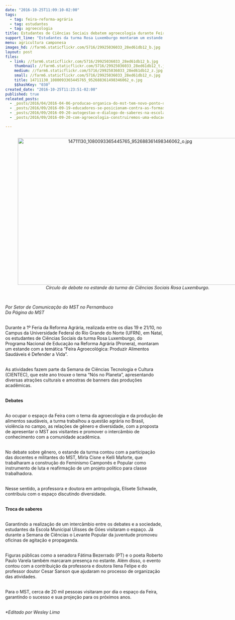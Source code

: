 ```yaml
---
date: "2016-10-25T11:09:10-02:00"
tags:
  - tag: feira-reforma-agrária
  - tag: estudantes
  - tag: agroecologia
title: Estudantes de Ciências Sociais debatem agroecologia durante Feira na UFRN
support_line: "Estudantes da turma Rosa Luxemburgo montaram um estande com a temática “Feira Agroecológica: Produzir Alimentos Saudáveis é Defender a Vida”"
menu: agricultura camponesa
images_hd: //farm6.staticflickr.com/5716/29925036033_28ed61db12_b.jpg
layout: post
files:
  - link: //farm6.staticflickr.com/5716/29925036033_28ed61db12_b.jpg
    thumbnail: //farm6.staticflickr.com/5716/29925036033_28ed61db12_t.jpg
    medium: //farm6.staticflickr.com/5716/29925036033_28ed61db12_z.jpg
    small: //farm6.staticflickr.com/5716/29925036033_28ed61db12_n.jpg
    title: 14711130_1080093365445765_952688361498346062_o.jpg
    $$hashKey: "030"
created_date: "2016-10-25T11:23:51-02:00"
published: true
releated_posts:
  - _posts/2016/04/2016-04-06-producao-organica-do-mst-tem-novo-ponto-de-venda-em-porto-alegre.md
  - _posts/2016/09/2016-09-19-educadores-se-posicionam-contra-as-formas-de-opressao-e-em-defesa-da-agroecologia.md
  - _posts/2016/09/2016-09-20-autogestao-e-dialogo-de-saberes-na-escola-latino-americana-de-agroecologia.md
  - _posts/2016/09/2016-09-20-com-agroecologia-construiremos-uma-educacao-de-qualidade-para-classe-trabalhadora.md

---
```

<div style="text-align:center">
<figure class="image" style="display:inline-block"><img alt="14711130_1080093365445765_952688361498346062_o.jpg" height="467" src="//farm6.staticflickr.com/5716/29925036033_28ed61db12_b.jpg" width="700" />
<figcaption><em>C&iacute;rculo de debate no estande da turma de Ci&ecirc;ncias Sociais Rosa Luxemburgo.</em></figcaption>
</figure>
</div>

<p><br />
<em>Por Setor de Comunica&ccedil;&atilde;o do MST no Pernambuco<br />
Da P&aacute;gina do MST</em><br />
&nbsp;</p>

<p>Durante a 1&ordm; Feria da Reforma Agr&aacute;ria, realizada entre os dias 19 e 21/10, no Campus da Universidade Federal do Rio Grande do Norte (UFRN), em Natal, os estudantes de Ci&ecirc;ncias Sociais da turma Rosa Luxemburgo, do Programa Nacional de Educa&ccedil;&atilde;o na Reforma Agr&aacute;ria (Pronera), montaram um estande com a tem&aacute;tica &ldquo;Feira Agroecol&oacute;gica: Produzir Alimentos Saud&aacute;veis &eacute; Defender a Vida&rdquo;.</p>

<p><br />
As atividades fazem parte da Semana de Ci&ecirc;ncias Tecnologia e Cultura (CIENTEC), que este ano trouxe o tema &ldquo;N&oacute;s no Planeta&rdquo;, apresentando diversas atra&ccedil;&otilde;es culturais e amostras de banners das produ&ccedil;&otilde;es acad&ecirc;micas.&nbsp;</p>

<p><br />
<strong>Debates</strong></p>

<p><br />
Ao ocupar o espa&ccedil;o da Feira com o tema da agroecologia e da produ&ccedil;&atilde;o de alimentos saud&aacute;veis, a turma trabalhou a quest&atilde;o agr&aacute;ria no Brasil, viol&ecirc;ncia no campo, as rela&ccedil;&otilde;es de g&ecirc;nero e diversidade, com a proposta de apresentar o MST aos visitantes e promover o interc&acirc;mbio de conhecimento com a comunidade acad&ecirc;mica.</p>

<p><br />
No debate sobre g&ecirc;nero, o estande da turma contou com a participa&ccedil;&atilde;o das docentes e militantes do MST, Mirla Cisne e Kelli Maforte, que trabalharam a constru&ccedil;&atilde;o do Feminismo Campon&ecirc;s e Popular como instrumento de luta e reafirma&ccedil;&atilde;o de um projeto pol&iacute;tico para classe trabalhadora.&nbsp;</p>

<p><br />
Nesse sentido, a professora e doutora em antropologia, Elisete Schwade, contribuiu com o espa&ccedil;o discutindo diversidade.</p>

<p><br />
<strong>Troca de saberes</strong></p>

<p><br />
Garantindo a realiza&ccedil;&atilde;o de um interc&acirc;mbio entre os debates e a sociedade, estudantes da Escola Municipal Ulisses de G&oacute;es visitaram o espa&ccedil;o. J&aacute; durante a Semana de Ci&ecirc;ncias o Levante Popular da juventude promoveu oficinas de agita&ccedil;&atilde;o e propaganda.&nbsp;</p>

<p><br />
Figuras p&uacute;blicas como a senadora F&aacute;tima Bezerrado (PT) e o poeta Roberto Paulo Varela tamb&eacute;m marcaram presen&ccedil;a no estante. Al&eacute;m disso, o&nbsp;evento contou com a contribui&ccedil;&atilde;o da professora e doutora Ilena Felipe e do professor doutor Cesar Sanson que ajudaram no processo de organiza&ccedil;&atilde;o das atividades.&nbsp;</p>

<p><br />
Para o MST, cerca de 20 mil pessoas visitaram por dia o espa&ccedil;o da Feira, garantindo o sucesso e sua proje&ccedil;&atilde;o para os pr&oacute;ximos anos.&nbsp;</p>

<p><br />
<em>*Editado por Wesley Lima</em></p>

<p>&nbsp;</p>
